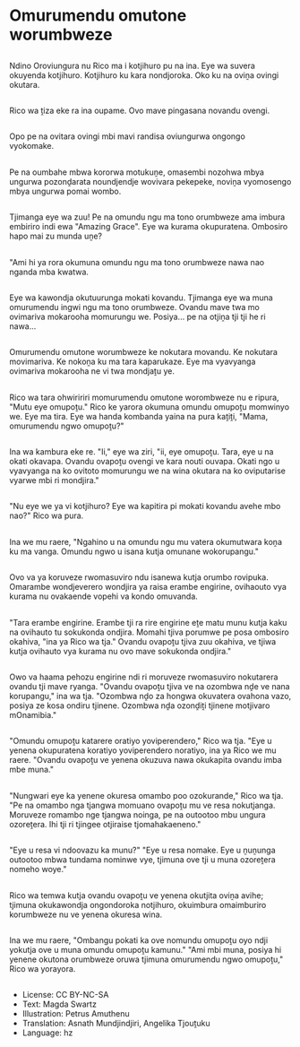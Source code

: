 # Omurumendu omutone worumbweze

##
Ndino Oroviungura nu Rico ma i kotjihuro pu na ina. Eye wa suvera okuyenda kotjihuro. Kotjihuro ku kara nondjoroka. Oko ku na oviṋa ovingi okutara.

##
Rico wa ṱiza eke ra ina oupame. Ovo mave pingasana novandu ovengi.

##
Opo pe na ovitara ovingi mbi mavi randisa oviungurwa ongongo vyokomake.

##
Pe na oumbahe mbwa kororwa motukuṋe, omasembi nozohwa mbya ungurwa pozonḓarata noundjendje wovivara pekepeke, noviṋa vyomosengo mbya ungurwa pomai wombo.

##
Tjimanga eye wa zuu! Pe na omundu ngu ma tono orumbweze ama imbura embiriro indi ewa "Amazing Grace". Eye wa kurama okupuratena. Ombosiro hapo mai zu munda uṋe?

##
"Ami hi ya rora okumuna omundu ngu ma tono orumbweze nawa nao nganda mba kwatwa.

##
Eye wa kawondja okutuurunga mokati kovandu. Tjimanga eye wa muna omurumendu ingwi ngu ma tono orumbweze. Ovandu mave twa mo ovimariva mokarooha momurungu we. Posiya... pe na otjiṋa tji tji he ri nawa...

##
Omurumendu omutone worumbweze ke nokutara movandu. Ke nokutara movimariva. Ke nokoṋa ku ma tara kaparukaze. Eye ma vyavyanga ovimariva mokarooha ne vi twa mondjaṱu ye.

##
Rico wa tara ohwiririri momurumendu omutone worombweze nu e ripura, "Mutu eye omupoṱu." Rico ke yarora okumuna omundu omupoṱu momwinyo we. Eye ma tira. Eye wa handa kombanda yaina na pura kaṱiṱi, "Mama, omurumendu ngwo omupoṱu?"

##
Ina wa kambura eke re. "Ii," eye wa ziri, "ii, eye omupoṱu. Tara, eye u na okati okavapa. Ovandu ovapoṱu ovengi ve kara nouti ouvapa. Okati ngo u vyavyanga na ko ovitoto momurungu we na wina okutara na ko oviputarise vyarwe mbi ri mondjira."

##
"Nu eye we ya vi kotjihuro? Eye wa kapitira pi mokati kovandu avehe mbo nao?" Rico wa pura.

##
Ina we mu raere, "Ngahino u na omundu ngu mu vatera okumutwara koṋa ku ma vanga. Omundu ngwo u isana kutja omunane wokorupangu."

##
Ovo va ya koruveze rwomasuviro ndu isanewa kutja orumbo rovipuka. Omarambe wondjeverero wondjira ya raisa erambe engirine, ovihaouto vya kurama nu ovakaende vopehi va kondo omuvanda.

##
"Tara erambe engirine. Erambe tji ra rire engirine eṱe matu munu kutja kaku na ovihauto tu sokukonda ondjira. Momahi tjiva porumwe pe posa ombosiro okahiva, "ina ya Rico wa tja." Ovandu ovapoṱu tjiva zuu okahiva, ve tjiwa kutja ovihauto vya kurama nu ovo mave sokukonda ondjira."

##
Owo va haama pehozu engirine ndi ri moruveze rwomasuviro nokutarera ovandu tji mave ryanga. "Ovandu ovapoṱu tjiva ve na ozombwa nḓe ve nana korupangu," ina wa tja. "Ozombwa nḓo za hongwa okuvatera ovahona vazo, posiya ze kosa ondiru tjinene. Ozombwa nḓa ozonḓiṱi tjinene motjivaro mOnamibia."

##
"Omundu omupoṱu katarere oratiyo yoviperendero," Rico wa tja. "Eye u yenena okupuratena koratiyo yoviperendero noratiyo, ina ya Rico we mu raere. "Ovandu ovapoṱu ve yenena okuzuva nawa okukapita ovandu imba mbe muna."

##
"Nungwari eye ka yenene okuresa omambo poo ozokurande," Rico wa tja. "Pe na omambo nga tjangwa momuano ovapoṱu mu ve resa nokutjanga. Moruveze romambo nge tjangwa noinga, pe na outootoo mbu ungura ozoreṱera. Ihi tji ri tjingee otjiraise tjomahakaeneno."

##
"Eye u resa vi ndoovazu ka munu?" "Eye u resa nomake. Eye u ṋuṋunga outootoo mbwa tundama nominwe vye, tjimuna ove tji u muna ozoreṱera nomeho woye."

##
Rico wa temwa kutja ovandu ovapoṱu ve yenena okutjita oviṋa avihe; tjimuna okukawondja ongondoroka notjihuro, okuimbura omaimburiro korumbweze nu ve yenena okuresa wina.

##
Ina we mu raere, "Ombangu pokati ka ove nomundu omupoṱu oyo ndji yokutja ove u muna omundu omupoṱu kamunu." "Ami mbi muna, posiya hi yenene okutona orumbweze oruwa tjimuna omurumendu ngwo omupoṱu," Rico wa yorayora.

##
* License: CC BY-NC-SA
* Text: Magda Swartz
* Illustration: Petrus Amuthenu
* Translation: Asnath Mundjindjiri, Angelika Tjouṱuku
* Language: hz
